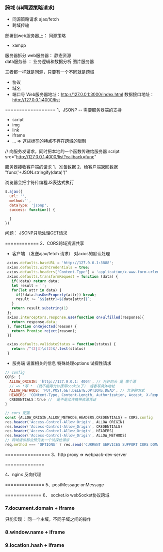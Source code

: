### 跨域 (非同源策略请求)
- 同源策略请求  ajax/fetch
- 跨域传输

部署到web服务器上： 同源策略
- xampp 


服务器拆分
web服务器： 静态资源  
data服务器 ： 业务逻辑和数据分析
图片服务器


三者都一样就是同源，只要有一个不同就是跨域
- 协议
- 域名
- 端口号
Web服务器地址：http://127.0.0.1:3000/index.html
数据接口地址： http://127.0.0.1:4000/list


==================
1、JSONP -- 需要服务器端的支持

- script
- img
- link
- iframe
- ...
=> 这些标签的特点不存在跨域的限制

// 向服务发请求，同时把本地的一个函数传递给服务器
script src="http://127.0.0.1:4000/list?callback=func"

服务器接收客户端的请求
1、准备数据
2、给客户端返回数据
"func('+JSON.stringify(data)')"

浏览器会把字符传编程JS表达式执行

```javascript
$.ajax({
  url: '',
  method:'',
  dataType: 'jsonp',
  success: function() {

  }
})
```

问题： JSONP只能处理GET请求

============
2、CORS跨域资源共享
- 客户端 （发送ajax/fetch 请求）
 对axios的默认处理
 ```javascript
  axios.defaults.baseURL = 'http://127.0.0.1:8888';
  axios.defaults.withCredentials = true;
  axios.defaults.headers['Content-Type'] = 'application/x-www-form-urlencoded';
  axios.defaults.transformRequest = function (data) {
    if(!data) return data;
    let result = '';
    for(let attr in data) {
      if(!data.hasOwnProperty(attr)) break;
      result += `&${attr}=${data[attr]}`;
    }
    return result.substring(1)
  };
  axios.interceptors.response.use(function onFulfilled(response){
    return response.data;
  }, function onRejected(reason) {
    return Promise.reject(reason);
  })

  axios.defaults.validateStatus = function(status) {
    return /^(2|3)\d(2)$/.test(status)
  }
 ```

- 服务端 设置相关的信息  特殊处理options 试探性请求
```javascript
// config
CORS: {
  ALLOW_ORIGIN: 'http://127.0.0.1: 4004', // 允许的头 是 哪个源 
  // => *写 * （就不能再允许携带cookie了） 或者写具体地址
  ALLOW_METHODS: 'PUT,POST,GET,DELETE,OPTIONS,DEAD', // 允许的方式
  HEADERS: 'CONtent-Type, Content-Length, Authorization, Accept, X-Requested', // 允许的请求头
  CREDENTIALS：true //  是不是允许携带资源凭证
}

// cors 配置
const {ALLOW_ORIGIN,ALLOW_METHODS,HEADERS,CREDENTIALS} = CORS.config
res.header('Access-Control-Allow_Origin', ALLOW_ORIGIN)
res.header('Access-Control-Allow_Origin', CREDENTIALS)
res.header('Access-Control-Allow_Origin', HEADERS)
res.header('Access-Control-Allow_Origin', ALLOW_METHODS)
// 跨域请求都会预先发一个试探性请求 
req.method === 'OPTIONS' ? res.send('CURRENT SERVICES SUPPORT CORS DOMAIN ')

```

================
3、http proxy => webpack-dev-server

==============

4、nginx 反向代理

==============
5、postMessage  onMessage

=============
6、 socket.io   webSocket协议跨域



### 7.document.domain + iframe 
只能实现： 同一个主域，不同子域之间的操作

### 8.window.name + iframe 
### 9.location.hash + iframe